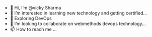 - 👋 Hi, I’m @vicky Sharma
- 👀 I’m interested in learning new technology and getting certified...
- 🌱 Exploring DevOps 
- 💞️ I’m looking to collaborate on webmethods devops technology...
- 📫 How to reach me ...

<!---
vicky4u65/vicky4u65 is a ✨ special ✨ repository because its `README.md` (this file) appears on your GitHub profile.
You can click the Preview link to take a look at your changes.
--->
